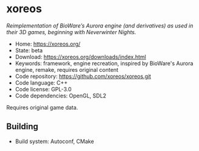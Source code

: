 # xoreos

_Reimplementation of BioWare’s Aurora engine (and derivatives) as used in their 3D games, beginning with Neverwinter Nights._

- Home: https://xoreos.org/
- State: beta
- Download: https://xoreos.org/downloads/index.html
- Keywords: framework, engine recreation, inspired by BioWare's Aurora engine, remake, requires original content
- Code repository: https://github.com/xoreos/xoreos.git
- Code language: C++
- Code license: GPL-3.0
- Code dependencies: OpenGL, SDL2

Requires original game data.

## Building

- Build system: Autoconf, CMake
